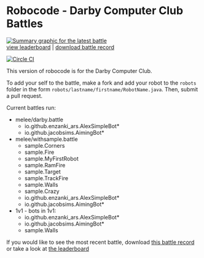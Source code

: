 # Robocode - Darby Computer Club Battles

[![Summary graphic for the latest battle](https://darbycomputerclub.github.io/robocode-results/results/melee/darbygraphic.png)](https://darbycomputerclub.github.io/robocode-results/results/melee/darby-col.txt)<br>
[view leaderboard](https://darbycomputerclub.github.io/robocode-results/results/melee/darby-col.txt) | [download battle record](https://darbycomputerclub.github.io/robocode-results/results/melee/darby.br)

[![Circle CI](https://circleci.com/gh/DarbyComputerClub/darbyrobocode/tree/master.svg?style=svg)](https://circleci.com/gh/DarbyComputerClub/darbyrobocode/tree/master)

This version of robocode is for the Darby Computer Club. 

To add your self to the battle, make a fork and add your robot to the `robots` folder in the form `robots/lastname/firstname/RobotName.java`. Then, submit a pull request.

Current battles run:
  - melee/darby.battle
    - io.github.enzanki_ars.AlexSimpleBot*
    - io.github.jacobsims.AimingBot*
  - melee/withsample.battle
    - sample.Corners
    - sample.Fire
    - sample.MyFirstRobot
    - sample.RamFire
    - sample.Target
    - sample.TrackFire
    - sample.Walls
    - sample.Crazy
    - io.github.enzanki_ars.AlexSimpleBot*
    - io.github.jacobsims.AimingBot*
  - 1v1 - bots in 1v1:
    - io.github.enzanki_ars.AlexSimpleBot*
    - io.github.jacobsims.AimingBot*
    - sample.Walls

If you would like to see the most recent battle, download [this battle record](https://darbycomputerclub.github.io/robocode-results/results/melee/darby.br) or take a look at [the leaderboard](https://darbycomputerclub.github.io/robocode-results/results/melee/darby-col.txt)
